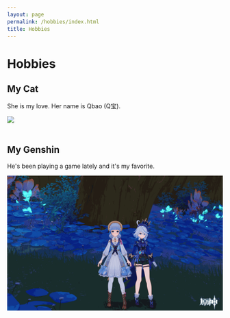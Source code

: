 ```yaml
---
layout: page
permalink: /hobbies/index.html
title: Hobbies
---
```


# Hobbies

## My Cat

She is my love. Her name is Qbao (Q宝).

<div>
<img src="/images/cat.JPG">
</div>
<br>

## My Genshin

He's been playing a game lately and it's my favorite.

<div>
<img src="/images/Genshin01.png">
</div>
<br>


<!-- Calendly inline widget begin -->

<div class="calendly-inline-widget" data-url="https://calendly.com/lancecai/meet-with-lance" style="min-width:320px;height:630px;"></div>
<script type="text/javascript" src="https://assets.calendly.com/assets/external/widget.js" async></script>
<!-- Calendly inline widget end -->

